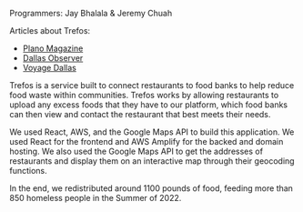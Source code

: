 Programmers: Jay Bhalala & Jeremy Chuah

Articles about Trefos:
- [Plano Magazine](https://planomagazine.com/trefos/)
- [Dallas Observer](https://www.dallasobserver.com/restaurants/food-waste-a-group-of-high-school-students-are-taking-action-14457220)
- [Voyage Dallas](https://voyagedallas.com/interview/meet-jay-bhalala-of-trefos/)

Trefos is a service built to connect restaurants to food banks to help reduce food waste within communities. Trefos works by allowing restaurants to upload any excess foods that they have to our platform, which food banks can then view and contact the restaurant that best meets their needs.

We used React, AWS, and the Google Maps API to build this application. We used React for the frontend and AWS Amplify for the backed and domain hosting. We also used the Google Maps API to get the addresses of restaurants and display them on an interactive map through their geocoding functions.

In the end, we redistributed around 1100 pounds of food, feeding more than 850 homeless people in the Summer of 2022.
